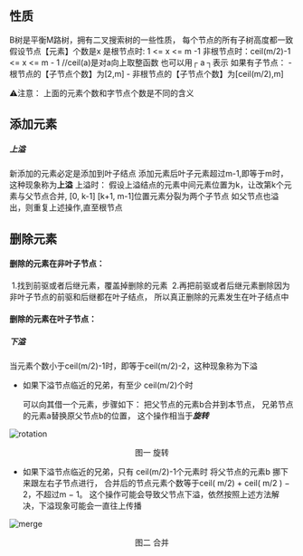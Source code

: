 ##  性质

B树是平衡M路树，拥有二叉搜索树的一些性质， 每个节点的所有子树高度都一致
假设节点【元素】个数是x
是根节点时: 1 <= x <= m -1
非根节点时：ceil(m/2)-1 <= x <= m - 1  //ceil(a)是对a向上取整函数 也可以用┌ a ┐表示
如果有子节点：
       - 根节点的【子节点个数】为[2,m]
       - 非根节点的【子节点个数】为[ceil(m/2),m]

⚠️注意： 上面的元素个数和字节点个数是不同的含义





## 添加元素
  ##### 上溢

新添加的元素必定是添加到叶子结点
添加元素后叶子元素超过m-1,即等于m时，这种现象称为**上溢**
上溢时： 假设上溢结点的元素中间元素位置为k，让改第k个元素与父节点合并, [0, k-1] [k+1, m-1]位置元素分裂为两个子节点
 如父节点也溢出，则重复上述操作,直至根节点



## 删除元素
####  删除的元素在非叶子节点：

​      1.找到前驱或者后继元素，覆盖掉删除的元素
​      2.再把前驱或者后继元素删除
​       因为非叶子节点的前驱和后继都在叶子结点， 所以真正删除的元素发生在叶子结点中



#### 删除的元素在叶子节点：

##### 下溢

 当元素个数小于ceil(m/2)-1时，即等于ceil(m/2)-2，这种现象称为下溢

- 如果下溢节点临近的兄弟，有至少 ceil(m/2)个时

   可以向其借一个元素，步骤如下：
   把父节点的元素b合并到本节点， 兄弟节点的元素a替换原父节点b的位置， 这个操作相当于***旋转***



​      <img src="./image/BTree/rotation.png" alt="rotation" style="zoom:100%;" />

<center>图一 旋转</center>



- 如果下溢节点临近的兄弟，只有 ceil(m/2)-1个元素时
  将父节点的元素b 挪下来跟左右子节点进行， 合并后的节点元素个数等于ceil( m/2) + ceil( m/2 ) − 2，不超过m − 1。 这个操作可能会导致父节点下溢，依然按照上述方法解决，下溢现象可能会一直往上传播

​     <img src="./image/BTree/merge.png" alt="merge" style="zoom:100%;" />

<center>图二 合并</center>

